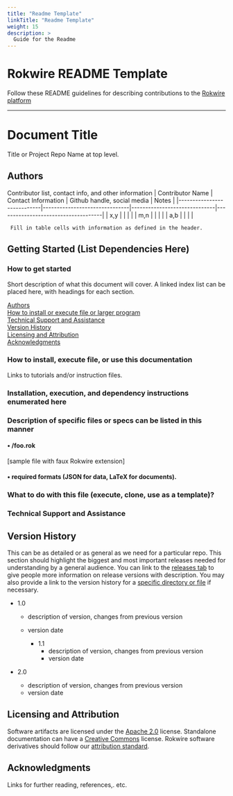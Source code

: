 ```yaml
---
title: "Readme Template"
linkTitle: "Readme Template"
weight: 15
description: >
  Guide for the Readme 
---
```

# Rokwire README Template

Follow these README guidelines for describing contributions to the [Rokwire platform](https://rokwire.org) 

---------------------------------------------------------------------------------------------------------------------------------------------

# Document Title 
Title or Project Repo Name at top level.

## Authors

Contributor list, contact info, and other information
| Contributor Name           |  Contact Information          |  Github handle, social media |  Notes                              |
|----------------------------|-------------------------------|------------------------------|-------------------------------------|
|             x,y            |                               |                              |                                     |
|             m,n            |                               |                              |                                     |
|             a,b            |                               |                              |                                     |

     Fill in table cells with information as defined in the header. 

## Getting Started (List Dependencies Here)

### How to get started 
Short description of what this document will cover. A linked index list can be placed here, with headings for each section.

[Authors](#Authors)   
[How to install or execute file or larger program](#How-to-install-execute-file-or-use-this-documentation)  
[Technical Support and Assistance](#Technical-Support-and-Assistance)   
[Version History](#Version-History)    
[Licensing and Attribution](#Licensing-and-Attribution)    
[Acknowledgments](#Acknowledgments)

### How to install, execute file, or use this documentation
Links to tutorials and/or instruction files.

### Installation, execution, and dependency instructions enumerated here

### Description of specific files or specs can be listed in this manner

#### • /foo.rok
[sample file with faux Rokwire extension]

#### • required formats (JSON for data, LaTeX for documents).

### What to do with this file (execute, clone, use as a template)?

### Technical Support and Assistance

## Version History 
This can be as detailed or as general as we need for a particular repo. This section should highlight the biggest and most important releases needed for understanding by a general audience. You can link to the [releases tab](https://github.com/rokwire/rokwire-docs/releases) to give people more information on release versions with description. You may also provide a link to the version history for a [specific directory or file](https://github.com/rokwire/rokwire-docs/commits/main/README.md) if necessary.

* 1.0   
  * description of version, changes from previous version  
  * version date  

    * 1.1   
      * description of version, changes from previous version   
      * version date   

* 2.0  
  * description of version, changes from previous version  
  * version date  

## Licensing and Attribution
Software artifacts are licensed under the [Apache 2.0](https://github.com/rokwire/rokwire-community/wiki/Apache-license) license. Standalone 
documentation can have a [Creative Commons](https://creativecommons.org/licenses/) license. Rokwire software derivatives should follow our 
[attribution standard](https://github.com/rokwire/rokwire-community/wiki/Attribution-Standard).

## Acknowledgments
Links for further reading, references,. etc.
